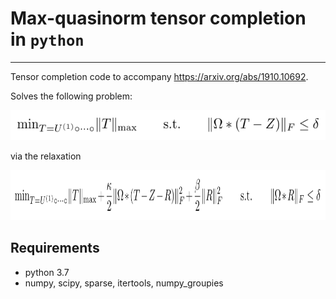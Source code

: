 # Max-quasinorm tensor completion in `python`
---

Tensor completion code to accompany https://arxiv.org/abs/1910.10692.

Solves the following problem:

<!-- \mathrm{min}_{T = U^{(1)} \circ \cdots \circ} \|T\|_\mathrm{max} \qquad \mathrm{ s.t. } \qquad \| \Omega * (T - Z) \|_F \leq \delta -->
<!-- <img src="https://latex.codecogs.com/png.latex?%5Cmathrm%7Bmin%7D_%7BT%20%3D%20U%5E%7B(1)%7D%20%5Ccirc%20%5Ccdots%20%5Ccirc%7D%20%5C%7CT%5C%7C_%5Cmathrm%7Bmax%7D%20%5Cquad%20%5Cmathrm%7B%20s.t.%20%7D%20%5Cquad%20%5C%7C%20%5COmega%20*%20(T%20-%20Z)%20%5C%7C_F%20%5Cleq%20%5Cdelta" alt="eqn 1"/> -->
<img src="eqn1.svg" height="48" />

via the relaxation

<!-- \mathrm{min}_{T = U^{(1)} \circ \cdots \circ} \|T\|_\mathrm{max} + \frac{\kappa}{2} \| \Omega * (T - Z - R) \|_F^2 + \frac{\beta}{2} \|R\|_F^2 \qquad \mathrm{ s.t. } \qquad \| \Omega * R \|_F \leq \delta -->
<!-- <img src="https://latex.codecogs.com/png.latex?%5Cmathrm%7Bmin%7D_%7BT%20%3D%20U%5E%7B(1)%7D%20%5Ccirc%20%5Ccdots%20%5Ccirc%7D%20%5C%7CT%5C%7C_%5Cmathrm%7Bmax%7D%20%2B%20%5Cfrac%7B%5Ckappa%7D%7B2%7D%20%5C%7C%20%5COmega%20*%20(T%20-%20Z%20-%20R)%20%5C%7C_F%5E2%20%2B%20%5Cfrac%7B%5Cbeta%7D%7B2%7D%20%5C%7CR%5C%7C_F%5E2%20%5Cqquad%20%5Cmathrm%7B%20s.t.%20%7D%20%5Cqquad%20%5C%7C%20R%20%5C%7C_F%20%5Cleq%20%5Cdelta" alt="eqn 2"/> -->
<img src="eqn2.svg" height="80" />

Requirements
---

* python 3.7
* numpy, scipy, sparse, itertools, numpy_groupies

